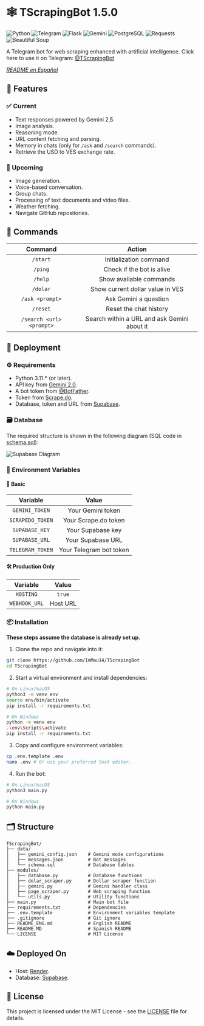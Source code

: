 # 🕸 TScrapingBot 1.5.0

![Python](https://img.shields.io/badge/Python-001f2d?style=for-the-badge\&logo=python)
![Telegram](https://img.shields.io/badge/Telegram-041453?style=for-the-badge\&logo=telegram\&logoColor=046dac)
![Flask](https://img.shields.io/badge/Flask-010101?style=for-the-badge\&logo=flask)
![Gemini](https://img.shields.io/badge/Gemini-00436b?style=for-the-badge\&logo=googlegemini\&logoColor=white)
![PostgreSQL](https://img.shields.io/badge/PostgreSQL-27273e?style=for-the-badge\&logo=postgresql)
![Requests](https://img.shields.io/badge/Requests-white?style=for-the-badge\&logo=python\&logoColor=black)
![Beautiful Soup](https://img.shields.io/badge/Beautiful%20Soup-black?style=for-the-badge\&logo=python\&logoColor=white)

A Telegram bot for web scraping enhanced with artificial intelligence. Click here to use it on Telegram: [@TScrapingBot](https://t.me/TScrapingBot)

*[README en Español](./README.MD)*

## 🌟 Features

### ✅ Current

* Text responses powered by Gemini 2.5.
* Image analysis.
* Reasoning mode.
* URL content fetching and parsing.
* Memory in chats (only for `/ask` and `/search` commands).
* Retrieve the USD to VES exchange rate.

### 🔮 Upcoming

* Image generation.
* Voice-based conversation.
* Group chats.
* Processing of text documents and video files.
* Weather fetching.
* Navigate GitHub repositories.

## 📜 Commands

|          Command         |                    Action                   |
| :----------------------: | :-----------------------------------------: |
|         `/start`         |            Initialization command           |
|          `/ping`         |          Check if the bot is alive          |
|          `/help`         |           Show available commands           |
|         `/dolar`         |       Show current dollar value in VES      |
|      `/ask <prompt>`     |            Ask Gemini a question            |
|         `/reset`         |           Reset the chat history            |
| `/search <url> <prompt>` | Search within a URL and ask Gemini about it |

## 🚀 Deployment

### ⚙️ Requirements

* Python 3.11.* (or later).
* API key from [Gemini 2.0](https://ai.google.dev/).
* A bot token from [@BotFather](https://t.me/BotFather).
* Token from [Scrape.do](https://scrape.do/).
* Database, token and URL from [Supabase](https://supabase.com).

### 🗃️ Database

The required structure is shown in the following diagram (SQL code in [schema.sql](data/schema.sql)):

![Supabase Diagram](https://files.catbox.moe/a1xva7.png)

### 🔐 Environment Variables

#### 🧱 Basic

|     Variable     |          Value          |
| :--------------: | :---------------------: |
|  `GEMINI_TOKEN`  |    Your Gemini token    |
| `SCRAPEDO_TOKEN` |   Your Scrape.do token  |
|  `SUPABASE_KEY`  |    Your Supabase key    |
|  `SUPABASE_URL`  |    Your Supabase URL    |
| `TELEGRAM_TOKEN` | Your Telegram bot token |

#### 🛠️ Production Only

|    Variable   |   Value  |
| :-----------: | :------: |
|   `HOSTING`   |  `true`  |
| `WEBHOOK_URL` | Host URL |

### 📦 Installation

**These steps assume the database is already set up.**

1. Clone the repo and navigate into it:

```bash
git clone https://github.com/ImMau14/TScrapingBot
cd TScrapingBot
```

2. Start a virtual environment and install dependencies:

```bash
# On Linux/macOS
python3 -m venv env
source env/bin/activate
pip install -r requirements.txt
```

```bash
# On Windows
python -m venv env
.\env\Scripts\activate
pip install -r requirements.txt
```

3. Copy and configure environment variables:

```bash
cp .env.template .env
nano .env # Or use your preferred text editor.
```

4. Run the bot:

```bash
# On Linux/macOS
python3 main.py
```

```bash
# On Windows
python main.py
```

## 🗂 Structure

```
TScrapingBot/
├── data/
│   ├── gemini_config.json    # Gemini mode configurations
│   ├── messages.json         # Bot messages
│   └── schema.sql            # Database tables
├── modules/
│   ├── database.py           # Database functions
│   ├── dolar_scraper.py      # Dollar scraper function
│   ├── gemini.py             # Gemini handler class
│   ├── page_scraper.py       # Web scraping function
│   └── utils.py              # Utility functions
├── main.py                   # Main bot file
├── requirements.txt          # Dependencies
├── .env.template             # Environment variables template
├── .gitignore                # Git ignore
├── README_ENG.md             # English README
├── README.MD                 # Spanish README
└── LICENSE                   # MIT License
```

## ☁️ Deployed On

* Host: [Render](https://render.com).
* Database: [Supabase](https://supabase.com).

## 📜 License

This project is licensed under the MIT License - see the [LICENSE](LICENSE) file for details.
